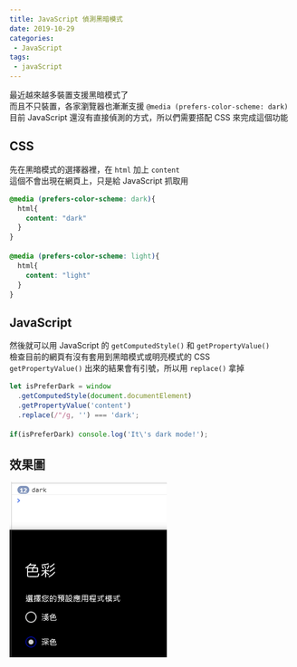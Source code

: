 ```yaml
--- 
title: JavaScript 偵測黑暗模式
date: 2019-10-29
categories: 
 - JavaScript
tags: 
 - javaScript
---
```


最近越來越多裝置支援黑暗模式了  
而且不只裝置，各家瀏覽器也漸漸支援 `@media (prefers-color-scheme: dark)`  
目前 JavaScript 還沒有直接偵測的方式，所以們需要搭配 CSS 來完成這個功能  

<!-- more -->

## CSS
先在黑暗模式的選擇器裡，在 `html` 加上 `content`  
這個不會出現在網頁上，只是給 JavaScript 抓取用  
```css
@media (prefers-color-scheme: dark){
  html{
    content: "dark"
  }
}

@media (prefers-color-scheme: light){
  html{
    content: "light"
  }
}
```

## JavaScript
然後就可以用 JavaScript 的 `getComputedStyle()` 和 `getPropertyValue()`  
檢查目前的網頁有沒有套用到黑暗模式或明亮模式的 CSS  
`getPropertyValue()` 出來的結果會有引號，所以用 `replace()` 拿掉  

```js
let isPreferDark = window
  .getComputedStyle(document.documentElement)
  .getPropertyValue('content')
  .replace(/"/g, '') === 'dark';
  
if(isPreferDark) console.log('It\'s dark mode!');
```

## 效果圖
![效果gif](/images/preferdark.gif)
